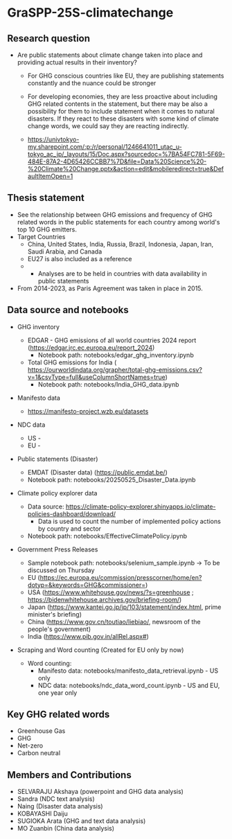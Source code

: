 # GraSPP-25S-climatechange
## Research question
- Are public statements about climate change taken into place and providing actual results in their inventory?
  - For GHG conscious countries like EU, they are publishing statements constantly and the nuance could be stronger
  - For developing economies, they are less proactive about including GHG related contents in the statement, but there may be also a possibility for them to include statement when it comes to natural disasters. If they react to these disasters with some kind of climate change words, we could say they are reacting indirectly.
 
  - https://univtokyo-my.sharepoint.com/:p:/r/personal/1246641011_utac_u-tokyo_ac_jp/_layouts/15/Doc.aspx?sourcedoc=%7BA54FC781-5F69-484E-87A2-4D65426CCBB7%7D&file=Data%20Science%20-%20Climate%20Change.pptx&action=edit&mobileredirect=true&DefaultItemOpen=1 

## Thesis statement
- See the relationship between GHG emissions and frequency of GHG related words in the public statements for each country among world's top 10 GHG emitters.
- Target Countries
    - China, United States, India, Russia, Brazil, Indonesia, Japan, Iran, Saudi Arabia, and Canada
    - EU27 is also included as a reference
    - * Analyses are to be held in countries with data availability in public statements
- From 2014-2023, as Paris Agreement was taken in place in 2015.

## Data source and notebooks
- GHG inventory
    - EDGAR - GHG emissions of all world countries 2024 report (https://edgar.jrc.ec.europa.eu/report_2024)
        - Notebook path: notebooks/edgar_ghg_inventory.ipynb
    - Total GHG emissions for India ( https://ourworldindata.org/grapher/total-ghg-emissions.csv?v=1&csvType=full&useColumnShortNames=true)
        - Notebook path: notebooks/India_GHG_data.ipynb

- Manifesto data
    - https://manifesto-project.wzb.eu/datasets

- NDC data
    - US - 
    - EU - 

- Public statements (Disaster)
    - EMDAT (Disaster data) (https://public.emdat.be/)
    - Notebook path: notebooks/20250525_Disaster_Data.ipynb

- Climate policy explorer data
    - Data source: https://climate-policy-explorer.shinyapps.io/climate-policies-dashboard/download/
        - Data is used to count the number of implemented policy actions by country and sector
    - Notebook path: notebooks/EffectiveClimatePolicy.ipynb

- Government Press Releases
    - Sample notebook path: notebooks/selenium_sample.ipynb -> To be discussed on Thursday
    - EU (https://ec.europa.eu/commission/presscorner/home/en?dotyp=&keywords=GHG&commissioner=)
    - USA (https://www.whitehouse.gov/news/?s=greenhouse ; https://bidenwhitehouse.archives.gov/briefing-room/)
    - Japan (https://www.kantei.go.jp/jp/103/statement/index.html, prime minister's briefing)
    - China (https://www.gov.cn/toutiao/liebiao/, newsroom of the people's government)
    - India (https://www.pib.gov.in/allRel.aspx#)

- Scraping and Word counting (Created for EU only by now)
    - Word counting:
        - Manifesto data: notebooks/manifesto_data_retrieval.ipynb - US only
        - NDC data: notebooks/ndc_data_word_count.ipynb - US and EU, one year only

## Key GHG related words
- Greenhouse Gas
- GHG
- Net-zero
- Carbon neutral

## Members and Contributions 
- SELVARAJU Akshaya (powerpoint and GHG data analysis)
- Sandra (NDC text analysis)
- Naing (Disaster data analysis)
- KOBAYASHI Daiju
- SUGIOKA Arata (GHG and text data analysis)
- MO Zuanbin (China data analysis)
